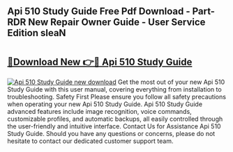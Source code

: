 ## Api 510 Study Guide Free Pdf Download - Part-RDR New Repair Owner Guide - User Service Edition sleaN

# <h2><a href="http://bc65442.oget.top/?id=Api+510+Study+Guide">🔗Download New 👉🔴 Api 510 Study Guide</a></h2>

[![Api 510 Study Guide new download](https://i.imgur.com/5g1atiW.png)](http://bc65442.oget.top/?id=Api+510+Study+Guide)
Get the most out of your new Api 510 Study Guide with this user manual, covering everything from installation to troubleshooting. Safety First Please ensure you follow all safety precautions when operating your new Api 510 Study Guide. Api 510 Study Guide advanced features include image recognition, voice commands, customizable profiles, and automatic backups, all easily controlled through the user-friendly and intuitive interface. Contact Us for Assistance Api 510 Study Guide. Should you have any questions or concerns, please do not hesitate to contact our dedicated customer support team.

